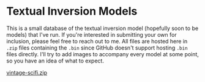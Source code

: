 # Textual Inversion Models

This is a small database of the textual inversion model (hopefully soon to be models) that I've run. If you're interested in submitting your own for inclusion, please feel free to reach out to me. All files are hosted here in `.zip` files containing the `.bin` since GitHub doesn't support hosting `.bin` files directly. I'll try to add images to accompany every model at some point, so you have an idea of what to expect.

[vintage-scifi.zip](https://github.com/Pelayo-Chacon/stable-diffusion-resources/files/9572066/vintage-scifi.zip)
